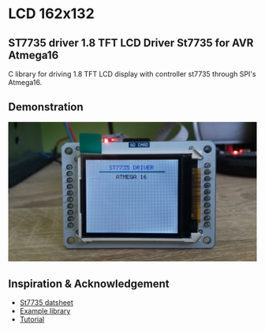 # LCD 162x132

## ST7735 driver 1.8 TFT LCD Driver St7735 for AVR Atmega16 
C library for driving 1.8 TFT LCD display with controller st7735 through SPI's Atmega16.

## Demonstration
![Demonstration](img/st7735.jpg)

## Inspiration & Acknowledgement
- [St7735 datsheet](http://www.displayfuture.com/Display/datasheet/controller/ST7735.pdf)
- [Example library](https://github.com/adafruit/Adafruit-ST7735-Library)
- [Tutorial](http://w8bh.net/avr/AvrTFT.pdf)


